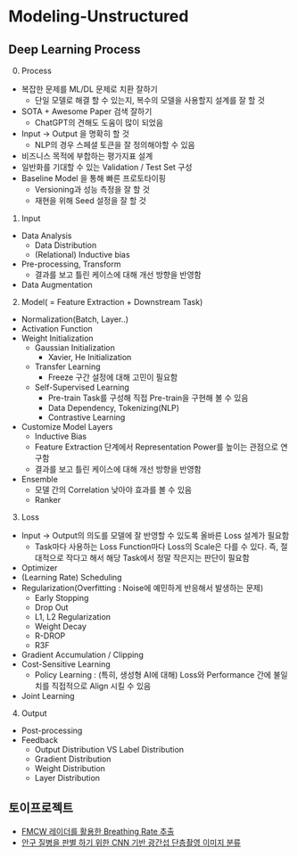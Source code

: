 # Modeling-Unstructured
## Deep Learning Process
0. Process
* 복잡한 문제를 ML/DL 문제로 치환 잘하기 
    * 단일 모델로 해결 할 수 있는지, 복수의 모델을 사용할지 설계를 잘 할 것
* SOTA + Awesome Paper 검색 잘하기 
    * ChatGPT의 견해도 도움이 많이 되었음
* Input → Output 을 명확히 할 것 
    * NLP의 경우 스페셜 토큰을 잘 정의해야할 수 있음
* 비즈니스 목적에 부합하는 평가지표 설계
* 일반화를 기대할 수 있는 Validation / Test Set 구성
* Baseline Model 을 통해 빠른 프로토타이핑 
    * Versioning과 성능 측정을 잘 할 것
    * 재현을 위해 Seed 설정을 잘 할 것
1. Input
* Data Analysis 
    * Data Distribution
    * (Relational) Inductive bias
* Pre-processing, Transform
    * 결과를 보고 틀린 케이스에 대해 개선 방향을 반영함
* Data Augmentation
2. Model( = Feature Extraction + Downstream Task)
* Normalization(Batch, Layer..)
* Activation Function
* Weight Initialization 
    * Gaussian Initialization 
        * Xavier, He Initialization
    * Transfer Learning 
        * Freeze 구간 설정에 대해 고민이 필요함
    * Self-Supervised Learning 
        * Pre-train Task를 구성해 직접 Pre-train을 구현해 볼 수 있음
        * Data Dependency, Tokenizing(NLP)
        * Contrastive Learning
 * Customize Model Layers
     * Inductive Bias
     * Feature Extraction 단계에서 Representation Power를 높이는 관점으로 연구함
     * 결과를 보고 틀린 케이스에 대해 개선 방향을 반영함
 * Ensemble 
     * 모델 간의 Correlation 낮아야 효과를 볼 수 있음
     * Ranker
3. Loss
* Input → Output의 의도를 모델에 잘 반영할 수 있도록 올바른 Loss 설계가 필요함
    * Task마다 사용하는 Loss Function마다 Loss의 Scale은 다를 수 있다. 즉, 절대적으로 작다고 해서 해당 Task에서 정말 작은지는 판단이 필요함
* Optimizer
* (Learning Rate) Scheduling
* Regularization(Overfitting : Noise에 예민하게 반응해서 발생하는 문제)
    * Early Stopping
    * Drop Out
    * L1, L2 Regularization
    * Weight Decay
    * R-DROP
    * R3F
* Gradient Accumulation / Clipping
* Cost-Sensitive Learning 
    * Policy Learning : (특히, 생성형 AI에 대해) Loss와 Performance 간에 불일치를 직접적으로 Align 시킬 수 있음
* Joint Learning
4. Output
* Post-processing
* Feedback 
    * Output Distribution VS Label Distribution
    * Gradient Distribution
    * Weight Distribution
    * Layer Distribution
    
## 토이프로젝트
* [FMCW 레이더를 활용한 Breathing Rate 추출](https://colab.research.google.com/drive/1d84s_-P4nSTnnM4FE9Jc6PFtbnDsE2Ga?usp=sharing)
* [안구 질병을 판별 하기 위한 CNN 기반 광간섭 단층촬영 이미지 분류](https://colab.research.google.com/drive/1fNuloWRSR9iws_Gh2OUWIB3BuShYwOse?usp=sharing)
